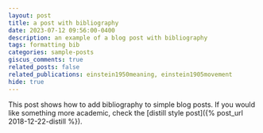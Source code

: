 ```yaml
---
layout: post
title: a post with bibliography
date: 2023-07-12 09:56:00-0400
description: an example of a blog post with bibliography
tags: formatting bib
categories: sample-posts
giscus_comments: true
related_posts: false
related_publications: einstein1950meaning, einstein1905movement
hide: true
---
```

This post shows how to add bibliography to simple blog posts. If you would like something more academic, check the [distill style post]({% post_url 2018-12-22-distill %}).
